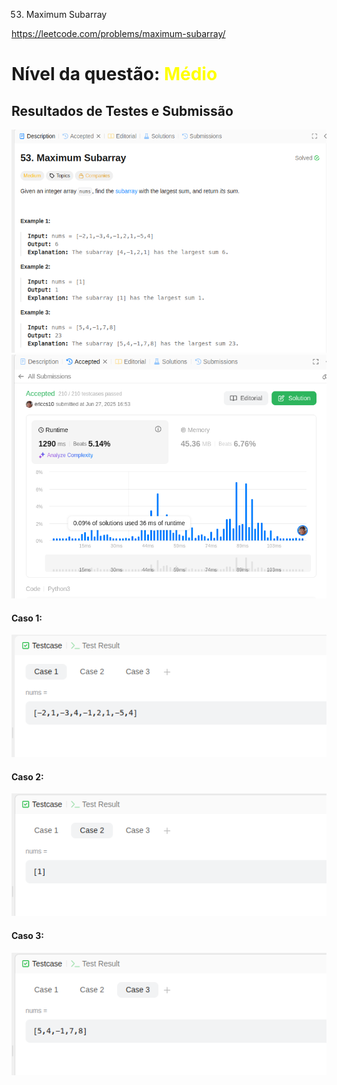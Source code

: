 53. Maximum Subarray

https://leetcode.com/problems/maximum-subarray/

# Nível da questão:  <span style="color: yellow;">Médio</span>

## Resultados de Testes e Submissão

![](/Assets/descrissao53medio.png)
![](/Assets/submissao53medio.png)


#### Caso 1:
![](/Assets/caso1teste53medio.png)

#### Caso 2:
![](/Assets/caso2teste53medio.png)

#### Caso 3:
![](/Assets/caso3teste53medio.png)
